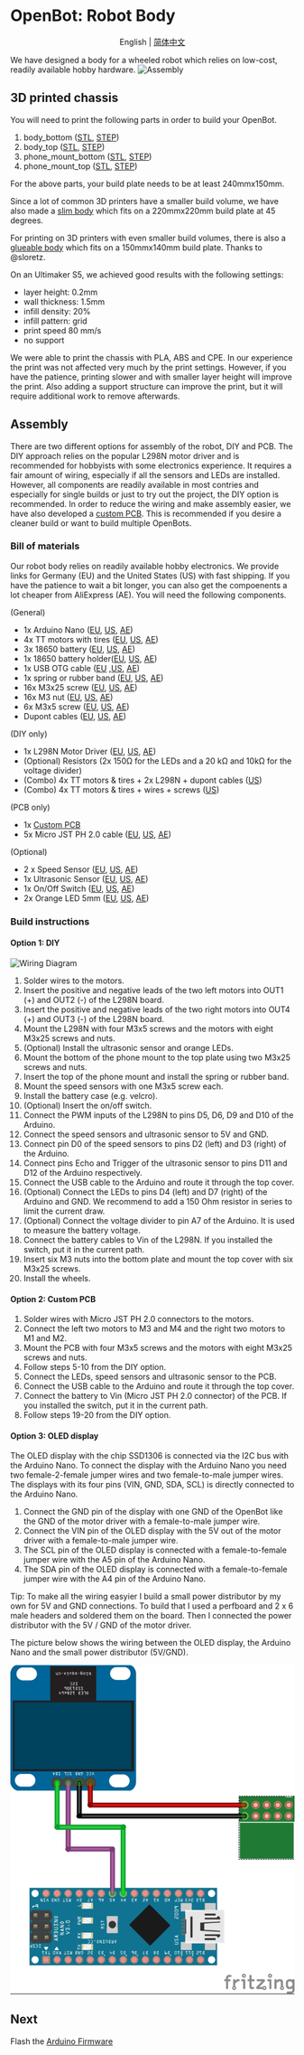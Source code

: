 
# OpenBot: Robot Body

<p align="center">
  <span>English</span> |
  <a href="README_CN.md">简体中文</a>
</p>

We have designed a body for a wheeled robot which relies on low-cost, readily available hobby hardware.
![Assembly](../docs/images/assembly.gif)

## 3D printed chassis

You will need to print the following parts in order to build your OpenBot.

1) body_bottom ([STL](cad/regular_body/body_bottom.stl), [STEP](cad/regular_body/body_bottom.step))
2) body_top ([STL](cad/regular_body/body_top.stl), [STEP](cad/regular_body/body_top.step))
3) phone_mount_bottom ([STL](cad/phone_mount/phone_mount_bottom.stl), [STEP](cad/phone_mount/phone_mount_bottom.step))
4) phone_mount_top ([STL](cad/phone_mount/phone_mount_top.stl), [STEP](cad/phone_mount/phone_mount_top.step))

For the above parts, your build plate needs to be at least 240mmx150mm.

Since a lot of common 3D printers have a smaller build volume, we have also made a [slim body](cad/slim_body/README.md) which fits on a 220mmx220mm build plate at 45 degrees.

For printing on 3D printers with even smaller build volumes, there is also a [glueable body](cad/glue_body/README.md) which fits on a 150mmx140mm build plate. Thanks to @sloretz.

On an Ultimaker S5, we achieved good results with the following settings:

- layer height: 0.2mm
- wall thickness: 1.5mm
- infill density: 20%
- infill pattern: grid
- print speed 80 mm/s
- no support

We were able to print the chassis with PLA, ABS and CPE. In our experience the print was not affected very much by the print settings. However, if you have the patience, printing slower and with smaller layer height will improve the print. Also adding a support structure can improve the print, but it will require additional work to remove afterwards.

## Assembly

There are two different options for assembly of the robot, DIY and PCB. The DIY approach relies on the popular L298N motor driver and is recommended for hobbyists with some electronics experience. It requires a fair amount of wiring, especially if all the sensors and LEDs are installed. However, all components are readily available in most contries and especially for single builds or just to try out the project, the DIY option is recommended. In order to reduce the wiring and make assembly easier, we have also developed a [custom PCB](pcb). This is recommended if you desire a cleaner build or want to build multiple OpenBots.

### Bill of materials

Our robot body relies on readily available hobby electronics. We provide links for Germany (EU) and the United States (US) with fast shipping. If you have the patience to wait a bit longer, you can also get the compoenents a lot cheaper from AliExpress (AE). You will need the following components.

(General)

- 1x Arduino Nano ([EU](https://www.amazon.de/dp/B01MS7DUEM), [US](https://www.amazon.com/dp/B00NLAMS9C), [AE](https://www.aliexpress.com/item/32866959979.html))
- 4x TT motors with tires ([EU](https://www.conrad.de/de/p/joy-it-com-motor01-getriebemotor-gelb-schwarz-passend-fuer-einplatinen-computer-arduino-banana-pi-cubieboard-raspbe-1573543.html), [US](https://www.amazon.com/dp/B081YQM55P), [AE](https://www.aliexpress.com/item/4000126948489.html))
- 3x 18650 battery ([EU](https://www.conrad.de/de/p/conrad-energy-18650-usb-spezial-akku-18650-li-ion-3-7-v-1400-mah-1525536.html), [US](https://www.amazon.com/dp/B083K4XSKG), [AE](https://www.aliexpress.com/item/32352434845.html))
- 1x 18650 battery holder([EU](https://www.amazon.de/dp/B075V25QJ9), [US](https://www.amazon.com/dp/B07DWQYD7H), [AE](https://www.aliexpress.com/item/33037738446.html))
- 1x USB OTG cable ([EU](https://www.amazon.de/gp/product/B075M4CQHZ) ,[US](https://www.amazon.com/dp/B07LBHKTMM), [AE](https://www.aliexpress.com/item/10000330515850.html))
- 1x spring or rubber band ([EU](https://www.amazon.de/gp/product/B01N30EAZO/), [US](https://www.amazon.com/dp/B008RFVWU2), [AE](https://www.aliexpress.com/item/33043769059.html))
- 16x M3x25 screw ([EU](https://www.amazon.de/dp/B07KFL3SSV), [US](https://www.amazon.com/dp/B07WJL3P3X), [AE](https://www.aliexpress.com/item/4000173341865.html))
- 16x M3 nut ([EU](https://www.amazon.de/dp/B07JMF3KMD), [US](https://www.amazon.com/dp/B071NLDW56), [AE](https://www.aliexpress.com/item/32977174437.html))
- 6x M3x5 screw ([EU](https://www.amazon.de/dp/B01HBRG3W8), [US](https://www.amazon.com/dp/B07MBHMLL2), [AE](https://www.aliexpress.com/item/32892594230.html))
- Dupont cables ([EU](https://www.amazon.de/dp/B07KYHBVR7), [US](https://www.amazon.com/dp/B07GD2BWPY), [AE](https://www.aliexpress.com/item/4000766001685.html))

(DIY only)

- 1x L298N Motor Driver ([EU](https://www.conrad.de/de/p/joy-it-motormodul-2-u-4-phasen-6-bis-12v-1573541.html), [US](https://www.amazon.com/dp/B085XSLKFQ), [AE](https://www.aliexpress.com/item/32994608743.html))
- (Optional) Resistors (2x 150<span>&#8486;</span> for the LEDs and a 20 k<span>&#8486;</span> and 10k<span>&#8486;</span> for the voltage divider)
- (Combo) 4x TT motors & tires + 2x L298N + dupont cables ([US](https://www.amazon.com/dp/B07ZT619TD))
- (Combo) 4x TT motors & tires + wires + screws ([US](https://www.amazon.com/dp/B07DRGTCTP))

(PCB only)

- 1x [Custom PCB](pcb)
- 5x Micro JST PH 2.0 cable ([EU](https://www.amazon.de/gp/product/B07449V33P), [US](https://www.amazon.com/dp/B07449V33P), [AE](https://www.aliexpress.com/item/32963304134.html))

(Optional)

- 2 x Speed Sensor ([EU](https://www.conrad.de/de/p/joy-it-sen-speed-erweiterungsmodul-passend-fuer-einplatinen-computer-arduino-banana-pi-cubieboard-raspberry-pi-pc-1646891.html), [US](https://www.amazon.com/dp/B081W2TY6Q), [AE](https://www.aliexpress.com/i/32850602744.html))
- 1x Ultrasonic Sensor ([EU](https://www.amazon.de/dp/B00LSJWRXU), [US](https://www.amazon.com/dp/B0852V181G/), [AE](https://www.aliexpress.com/item/32713522570.html))
- 1x On/Off Switch ([EU](https://www.amazon.de/dp/B07QB22J62), [US](https://www.amazon.com/dp/B01N2U8PK0), [AE](https://www.aliexpress.com/item/1000005699023.html))
- 2x Orange LED 5mm ([EU](https://www.amazon.de/gp/product/B01NCL0UTQ), [US](https://www.amazon.com/dp/B077XD7MVB), [AE](https://www.aliexpress.com/item/4000329069943.html))

### Build instructions

#### Option 1: DIY

![Wiring Diagram](../docs/images/wiring_diagram.png)

1. Solder wires to the motors.
2. Insert the positive and negative leads of the two left motors into OUT1 (+) and OUT2 (-) of the L298N board.
3. Insert the positive and negative leads of the two right motors into OUT4 (+) and OUT3 (-) of the L298N board.
4. Mount the L298N with four M3x5 screws and the motors with eight M3x25 screws and nuts.
5. (Optional) Install the ultrasonic sensor and orange LEDs.
6. Mount the bottom of the phone mount to the top plate using two M3x25 screws and nuts.
7. Insert the top of the phone mount and install the spring or rubber band.
8. Mount the speed sensors with one M3x5 screw each.
9. Install the battery case (e.g. velcro).
10. (Optional) Insert the on/off switch.
11. Connect the PWM inputs of the L298N to pins D5, D6, D9 and D10 of the Arduino.
12. Connect the speed sensors and ultrasonic sensor to 5V and GND.
13. Connect pin D0 of the speed sensors to pins D2 (left) and D3 (right) of the Arduino.
14. Connect pins Echo and Trigger of the ultrasonic sensor to pins D11 and D12 of the Arduino respectively.
15. Connect the USB cable to the Arduino and route it through the top cover.
16. (Optional) Connect the LEDs to pins D4 (left) and D7 (right) of the Arduino and GND. We recommend to add a 150 Ohm resistor in series to limit the current draw.
17. (Optional) Connect the voltage divider to pin A7 of the Arduino. It is used to measure the battery voltage.
18. Connect the battery cables to Vin of the L298N. If you installed the switch, put it in the current path.
19. Insert six M3 nuts into the bottom plate and mount the top cover with six M3x25 screws.
20. Install the wheels.

#### Option 2: Custom PCB

1. Solder wires with Micro JST PH 2.0 connectors to the motors.
2. Connect the left two motors to M3 and M4 and the right two motors to M1 and M2.
3. Mount the PCB with four M3x5 screws and the motors with eight M3x25 screws and nuts.
4. Follow steps 5-10 from the DIY option.
5. Connect the LEDs, speed sensors and ultrasonic sensor to the PCB.
6. Connect the USB cable to the Arduino and route it through the top cover.
7. Connect the battery to Vin (Micro JST PH 2.0 connector) of the PCB. If you installed the switch, put it in the current path.
8. Follow steps 19-20 from the DIY option.

#### Option 3: OLED display
The OLED display with the chip SSD1306 is connected via the I2C bus with the Arduino Nano. To connect the display with the Arduino Nano you need two female-2-female jumper wires and two female-to-male jumper wires. The displays with its four pins (VIN, GND, SDA, SCL) is directly connected to the Arduino Nano.

1. Connect the GND pin of the display with one GND of the OpenBot like the GND of the motor driver with a female-to-male jumper wire.
2. Connect the VIN pin of the OLED display with the 5V out of the motor driver with a female-to-male jumper wire.
3. The SCL pin of the OLED display is connected with a female-to-female jumper wire with the A5 pin of the Arduino Nano.
4. The SDA pin of the OLED display is connected with a female-to-female jumper wire with the A4 pin of the Arduino Nano.

Tip: To make all the wiring easyier I build a small power distributor by my own for 5V and GND connections. To build that I used a perfboard and 2 x 6 male headers and soldered them on the board. Then I connected the power distributor with the 5V / GND of the motor driver.

The picture below shows the wiring between the OLED display, the Arduino Nano and the small power distributor (5V/GND).

![OLED Wiring](../docs/images/OLED-display_wiring.jpg)

## Next

Flash the [Arduino Firmware](../firmware/README.md)
